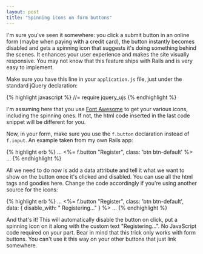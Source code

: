 ```yaml
---
layout: post
title: "Spinning icons on form buttons"
---
```


I'm sure you've seen it somewhere: you click a submit button in an online form
(maybe when paying with a credit card), the button instantly becomes disabled
and gets a spinning icon that suggests it's doing something behind the scenes.
It enhances your user experience and makes the site visually responsive. You may
not know that this feature ships with Rails and is very easy to implement.

Make sure you have this line in your ```application.js``` file, just under the
standard jQuery declaration:

{% highlight javascript %}
//= require jquery_ujs
{% endhighlight %}

I'm assuming here that you use
[Font Awesome](http://fortawesome.github.io/Font-Awesome/examples/) to get your
various icons, including the spinning ones. If not, the html code inserted in
the last code snippet will be different for you.

Now, in your form, make sure you use the ```f.button``` declaration instead of
```f.input```. An example taken from my own Rails app:

{% highlight erb %}
...
<%= f.button "Register", class: 'btn btn-default' %>
...
{% endhighlight %}

All we need to do now is add a data attribute and tell it what we want to show
on the button once it's clicked and disabled. You can use all the html tags and
goodies here. Change the code accordingly if you're using another source for
the icons:

{% highlight erb %}
...
<%= f.button "Register", class: 'btn btn-default', data: {
  disable_with: "<i class='fa fa-spinner fa-spin'></i> Registering..." } %>
...
{% endhighlight %}

And that's it! This will automatically disable the button on click, put a
spinning icon on it along with the custom text "Registering...". No JavaScript
code required on your part. Bear in mind that this trick only works with form
buttons. You can't use it this way on your other buttons that just link
somewhere.
